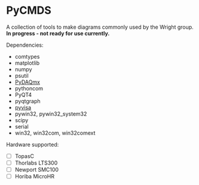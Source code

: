 # PyCMDS

A collection of tools to make diagrams commonly used by the Wright group. __In progress - not ready for use currently.__

Dependencies:
- comtypes
- matplotlib
- numpy
- psutil
- [PyDAQmx](https://pythonhosted.org/PyDAQmx/)
- pythoncom
- PyQT4
- pyqtgraph
- [pyvisa](http://pyvisa.readthedocs.org/en/master/)
- pywin32, pywin32_system32
- scipy
- serial
- win32, win32com, win32comext

Hardware supported:
- [ ] TopasC
- [ ] Thorlabs LTS300
- [ ] Newport SMC100
- [ ] Horiba MicroHR
